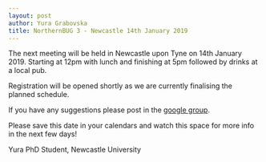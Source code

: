 ```yaml
---
layout: post
author: Yura Grabovska
title: NorthernBUG 3 - Newcastle 14th January 2019
---
```


The next meeting will be held in Newcastle upon Tyne on 14th January 2019. Starting at 12pm with lunch and finishing at 5pm followed by drinks at a local pub.

Registration will be opened shortly as we are currently finalising the planned schedule. 

If you have any suggestions please post in the [google group](https://groups.google.com/forum/#!forum/northern-bug).

Please save this date in your calendars and watch this space for more info in the next few days!

Yura
PhD Student, Newcastle University
